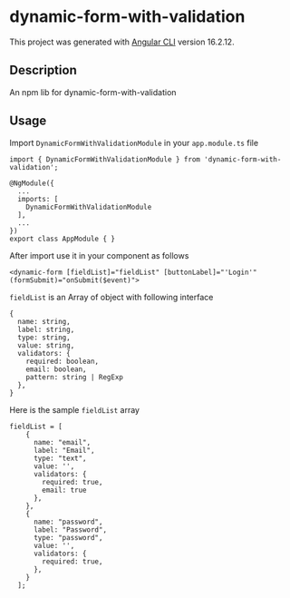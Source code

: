 # dynamic-form-with-validation

This project was generated with [Angular CLI](https://github.com/angular/angular-cli) version 16.2.12.

## Description

An npm lib for dynamic-form-with-validation

## Usage

Import `DynamicFormWithValidationModule` in your `app.module.ts` file

```
import { DynamicFormWithValidationModule } from 'dynamic-form-with-validation';

@NgModule({
  ...
  imports: [
    DynamicFormWithValidationModule
  ],
  ...
})
export class AppModule { }

```

After import use it in your component as follows

```
<dynamic-form [fieldList]="fieldList" [buttonLabel]="'Login'" (formSubmit)="onSubmit($event)">
```

`fieldList` is an Array of object with following interface

```
{
  name: string,
  label: string,
  type: string,
  value: string,
  validators: {
    required: boolean,
    email: boolean,
    pattern: string | RegExp
  },
}

```

Here is the sample `fieldList` array

```
fieldList = [
    {
      name: "email",
      label: "Email",
      type: "text",
      value: '',
      validators: {
        required: true,
        email: true
      },
    },
    {
      name: "password",
      label: "Password",
      type: "password",
      value: '',
      validators: {
        required: true,
      },
    }
  ];

```

